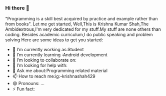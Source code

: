 ### Hi there 👋
"Programming is a skill best acquired by practice and example rather than from books".
Let me get started,
Well,This is Krishna Kumar Shah,The Ambidextrous,I'm very dedicated for my stuff.My stuff are none others than coding.
Besides academic curriculum,I do public speaking and problem solving 
Here are some ideas to get you started:

- 🔭 I’m currently working as:Student
- 🌱 I’m currently learning :Android development
- 👯 I’m looking to collaborate on:
- 🤔 I’m looking for help with:
- 💬 Ask me about:Programming related material
- 📫 How to reach me:ig:-krishnashah429
- 😄 Pronouns: ...
- ⚡ Fun fact:


